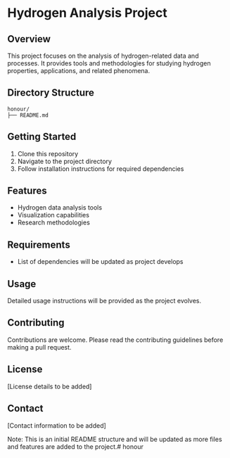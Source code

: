 # Hydrogen Analysis Project

## Overview
This project focuses on the analysis of hydrogen-related data and processes. It provides tools and methodologies for studying hydrogen properties, applications, and related phenomena.

## Directory Structure
```
honour/
├── README.md
```

## Getting Started
1. Clone this repository
2. Navigate to the project directory
3. Follow installation instructions for required dependencies

## Features
- Hydrogen data analysis tools
- Visualization capabilities
- Research methodologies

## Requirements
- List of dependencies will be updated as project develops

## Usage
Detailed usage instructions will be provided as the project evolves.

## Contributing
Contributions are welcome. Please read the contributing guidelines before making a pull request.

## License
[License details to be added]

## Contact
[Contact information to be added]

Note: This is an initial README structure and will be updated as more files and features are added to the project.# honour
